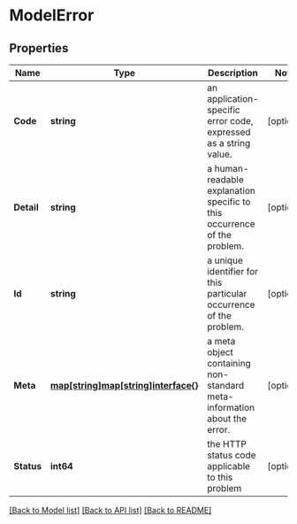 # ModelError

## Properties

Name | Type | Description | Notes
------------ | ------------- | ------------- | -------------
**Code** | **string** | an application-specific error code, expressed as a string value. | [optional] 
**Detail** | **string** | a human-readable explanation specific to this occurrence of the problem. | [optional] 
**Id** | **string** | a unique identifier for this particular occurrence of the problem. | [optional] 
**Meta** | [**map[string]map[string]interface{}**](map[string]interface{}.md) | a meta object containing non-standard meta-information about the error. | [optional] 
**Status** | **int64** | the HTTP status code applicable to this problem | [optional] 

[[Back to Model list]](../README.md#documentation-for-models) [[Back to API list]](../README.md#documentation-for-api-endpoints) [[Back to README]](../README.md)


